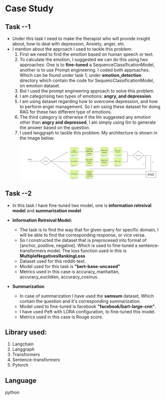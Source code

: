 # Case Study 
## Task --1 
* Under this task I need to make the therapist who will provide insight about, how to deal with depression, Anxiety, anger, etc.
* I mention about the approach I used to tackle this problem:
  1. First we need to find the emotion based on human speech or text.
  2. To calculate the emotion, I suggested we can do this using two approaches: One is to **fine-tuned** a SequenceClassificationModel, another is to use Prompt engineering. I coded both approaches. Which can be found under task 1; under **emotion_detection** directory which contain the code for SequencClassificationModel, on emotion dataset.
  3. But I used the prompt engineering approach to solve this problem.
  4. I am categorising two types of emotions: **angry, and depression**.
  5. I am using dataset regarding how to overcome depression, and how to perform anger management. So I am using these dataset for doing RAG for these two different type of emotions.
  6. The third category is otherwise if the llm suggested any emotion other than **angry and depressed**, I am simply using llm to generate the answer based on the question.
  7. I used langgraph to tackle this problem: My architecture is shown in the image below:
  ![alt text](https://github.com/Anurich/CaseStudy/blob/main/therapist_architecture.png)
  

## Task --2
* In this task I have fine-tuned two model, one is **information retreival model** and **summarization model**
* **Information Retreival Model:**   
  * The task is to find the way that for given query for specific domain, I will be able to find the corresponding response, or vice versa.
  * So I constructed the dataset that is preprocesed into format of [anchor, positive, negative]. Which is used to fine-tuned a sentence-transformers model. The loss function used in this is **MultipleNegativesRankingLoss**
  * Dataset used for this reddit-text.
  * Model used for this task is **"bert-base-uncased"**
  * Metrics used in this case is accuracy_manhattan, accuracy_euclidien, accuracy_cosinus.

* **Summarization**
  *  In case of summarization I have used the **samsum** dataset, Which contain the question and it's corresponding summarization.
  *  Model used to fine-tuned is facebook **"facebook/bart-large-cnn"**.
  *  I have used Peft with LORA configuration, to fine-tuned this model.
  *  Metrics used in this case is Rouge score.
 

## Library used:
1. Langchain
2. Langgraph
3. Transformers
4. Sentence-transformers
5. Pytorch

## Language
python
